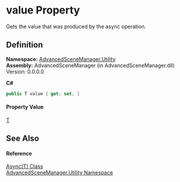 # value Property


Gets the value that was produced by the async operation.



## Definition
**Namespace:** <a href="N_AdvancedSceneManager_Utility.md">AdvancedSceneManager.Utility</a>  
**Assembly:** AdvancedSceneManager (in AdvancedSceneManager.dll) Version: 0.0.0.0

**C#**
``` C#
public T value { get; set; }
```



#### Property Value
<a href="T_AdvancedSceneManager_Utility_Async_1.md">T</a>

## See Also


#### Reference
<a href="T_AdvancedSceneManager_Utility_Async_1.md">Async(T) Class</a>  
<a href="N_AdvancedSceneManager_Utility.md">AdvancedSceneManager.Utility Namespace</a>  
